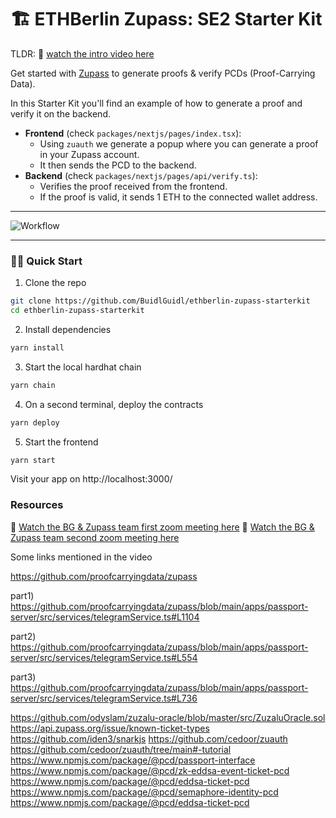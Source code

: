 # 🏗 ETHBerlin Zupass: SE2 Starter Kit

TLDR: 🎥 [watch the intro video here](https://youtu.be/7SGaMHOYc04)

Get started with [Zupass](https://github.com/proofcarryingdata/zupass) to generate proofs & verify PCDs (Proof-Carrying Data).

In this Starter Kit you'll find an example of how to generate a proof and verify it on the backend.
- **Frontend** (check `packages/nextjs/pages/index.tsx`):
  - Using `zuauth` we generate a popup where you can generate a proof in your Zupass account.
  - It then sends the PCD to the backend.
- **Backend** (check `packages/nextjs/pages/api/verify.ts`):
  - Verifies the proof received from the frontend.
  - If the proof is valid, it sends 1 ETH to the connected wallet address.

---

![Workflow](.github/img/workflow.png)

---

### 🏃‍♀️ Quick Start

1. Clone the repo
```bash
git clone https://github.com/BuidlGuidl/ethberlin-zupass-starterkit
cd ethberlin-zupass-starterkit
```

2. Install dependencies
```bash
yarn install
```

3. Start the local hardhat chain
```bash
yarn chain
```

4. On a second terminal, deploy the contracts
```bash
yarn deploy
```

5. Start the frontend
```bash
yarn start
```

Visit your app on http://localhost:3000/

### Resources

🎥 [Watch the BG & Zupass team first zoom meeting here](https://youtu.be/kwACdt3gRms)
🎥 [Watch the BG & Zupass team second zoom meeting here](https://www.youtube.com/watch?v=yY7XdaCjC7I)

Some links mentioned in the video

https://github.com/proofcarryingdata/zupass

part1)
https://github.com/proofcarryingdata/zupass/blob/main/apps/passport-server/src/services/telegramService.ts#L1104

part2)
https://github.com/proofcarryingdata/zupass/blob/main/apps/passport-server/src/services/telegramService.ts#L554

part3)
https://github.com/proofcarryingdata/zupass/blob/main/apps/passport-server/src/services/telegramService.ts#L736

https://github.com/odyslam/zuzalu-oracle/blob/master/src/ZuzaluOracle.sol
https://api.zupass.org/issue/known-ticket-types
https://github.com/iden3/snarkjs
https://github.com/cedoor/zuauth
https://github.com/cedoor/zuauth/tree/main#-tutorial
https://www.npmjs.com/package/@pcd/passport-interface
https://www.npmjs.com/package/@pcd/zk-eddsa-event-ticket-pcd
https://www.npmjs.com/package/@pcd/eddsa-ticket-pcd
https://www.npmjs.com/package/@pcd/semaphore-identity-pcd
https://www.npmjs.com/package/@pcd/eddsa-ticket-pcd

